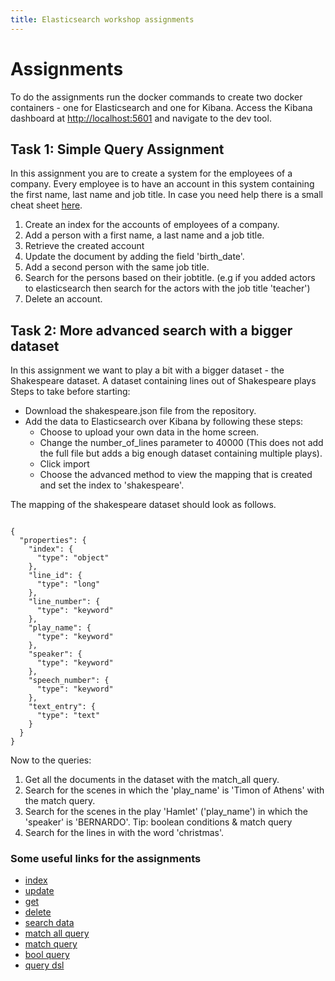 ```yaml
---
title: Elasticsearch workshop assignments
---
```


Assignments
=====

To do the assignments run the docker commands to create two docker containers - one for Elasticsearch and one for Kibana.
Access the Kibana dashboard at [http://localhost:5601](http://localhost:5601) and navigate to the dev tool.

## Task 1: Simple Query Assignment

In this assignment you are to create a system for the employees of a company. Every employee is to have an account in this system containing the first name, last name and job title. In case you need help there is a small cheat sheet [here](https://sebivenlo.github.io/ESDE_2021_elasticsearch/cheat_sheet.html).

1. Create an index for the accounts of employees of a company.
2. Add a person with a first name, a last name and a job title.
3. Retrieve the created account
4. Update the document by adding the field 'birth_date'.
5. Add a second person with the same job title.
6. Search for the persons based on their jobtitle. (e.g if you added actors to elasticsearch then search for the actors with the job title 'teacher')
7. Delete an account.


## Task 2:  More advanced search with a bigger dataset

In this assignment we want to play a bit with a bigger dataset - the Shakespeare dataset. A dataset containing lines out of Shakespeare plays 
Steps to take before starting:
- Download the shakespeare.json file from the repository.
- Add the data to Elasticsearch over Kibana by following these steps:
  - Choose to upload your own data in the home screen.
  - Change the number_of_lines parameter to 40000 (This does not add the full file but adds a big enough dataset containing multiple plays).
  - Click import
  - Choose the advanced method to view the mapping that is created and set the index to 'shakespeare'.

The mapping of the shakespeare dataset should look as follows.

```

{
  "properties": {
    "index": {
      "type": "object"
    },
    "line_id": {
      "type": "long"
    },
    "line_number": {
      "type": "keyword"
    },
    "play_name": {
      "type": "keyword"
    },
    "speaker": {
      "type": "keyword"
    },
    "speech_number": {
      "type": "keyword"
    },
    "text_entry": {
      "type": "text"
    }
  }
}

```

Now to the queries:
1. Get all the documents in the dataset with the match_all query.
2. Search for the scenes in which the 'play_name' is 'Timon of Athens' with the match query.
3. Search for the scenes in the play 'Hamlet' ('play_name') in which the 'speaker' is 'BERNARDO'. Tip: boolean conditions & match query
4. Search for the lines in with the word 'christmas'.


### Some useful links for the assignments

- [index](https://www.elastic.co/guide/en/elasticsearch/reference/current/docs-index_.html)
- [update](https://www.elastic.co/guide/en/elasticsearch/reference/current/docs-update.html)
- [get](https://www.elastic.co/guide/en/elasticsearch/reference/current/docs-get.html)
- [delete](https://www.elastic.co/guide/en/elasticsearch/reference/current/docs-delete.html)
- [search data](https://www.elastic.co/guide/en/elasticsearch/reference/current/search-your-data.html)
- [match all query](https://www.elastic.co/guide/en/elasticsearch/reference/current/query-dsl-match-all-query.html)
- [match query](https://www.elastic.co/guide/en/elasticsearch/reference/current/query-dsl-match-query.html)
- [bool query](https://www.elastic.co/guide/en/elasticsearch/reference/current/query-dsl-bool-query.html)
- [query dsl](https://www.elastic.co/guide/en/elasticsearch/reference/current/query-dsl.html)

